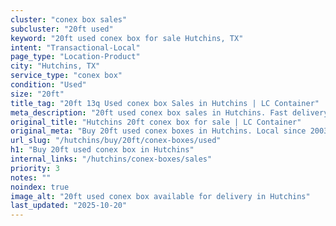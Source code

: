 ```yaml
---
cluster: "conex box sales"
subcluster: "20ft used"
keyword: "20ft used conex box for sale Hutchins, TX"
intent: "Transactional-Local"
page_type: "Location-Product"
city: "Hutchins, TX"
service_type: "conex box"
condition: "Used"
size: "20ft"
title_tag: "20ft 13q Used conex box Sales in Hutchins | LC Container"
meta_description: "20ft used conex box sales in Hutchins. Fast delivery, competitive pricing. Serving conex boxes area. Quote ID: PL4. Call (214) 524-4168 for your free quote today."
original_title: "Hutchins 20ft conex box for sale | LC Container"
original_meta: "Buy 20ft used conex boxes in Hutchins. Local since 2003. New & used inventory. Fast delivery. Get your free quote — call (214) 524-4168 today."
url_slug: "/hutchins/buy/20ft/conex-boxes/used"
h1: "Buy 20ft used conex box in Hutchins"
internal_links: "/hutchins/conex-boxes/sales"
priority: 3
notes: ""
noindex: true
image_alt: "20ft used conex box available for delivery in Hutchins"
last_updated: "2025-10-20"
---
```


<!-- TODO: Add unique city/inventory copy, images, and internal links here. -->
